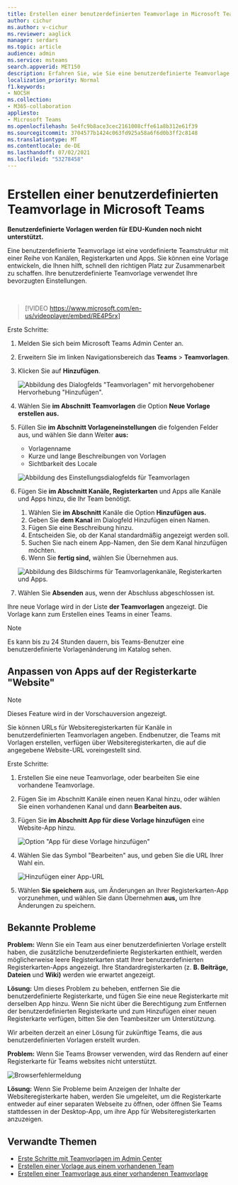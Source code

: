 ```yaml
---
title: Erstellen einer benutzerdefinierten Teamvorlage in Microsoft Teams
author: cichur
ms.author: v-cichur
ms.reviewer: aaglick
manager: serdars
ms.topic: article
audience: admin
ms.service: msteams
search.appverid: MET150
description: Erfahren Sie, wie Sie eine benutzerdefinierte Teamvorlage in einer Microsoft Teams.
localization_priority: Normal
f1.keywords:
- NOCSH
ms.collection:
- M365-collaboration
appliesto:
- Microsoft Teams
ms.openlocfilehash: 5e4fc9b8ace3cec2161008cffe61a8b312e61f39
ms.sourcegitcommit: 3704577b1424c063fd925a58a6f6d0b3ff2c8148
ms.translationtype: MT
ms.contentlocale: de-DE
ms.lasthandoff: 07/02/2021
ms.locfileid: "53278458"
---
```

# <a name="create-a-custom-team-template-in-microsoft-teams"></a>Erstellen einer benutzerdefinierten Teamvorlage in Microsoft Teams

**Benutzerdefinierte Vorlagen werden für EDU-Kunden noch nicht unterstützt.**

Eine benutzerdefinierte Teamvorlage ist eine vordefinierte Teamstruktur mit einer Reihe von Kanälen, Registerkarten und Apps. Sie können eine Vorlage entwickeln, die Ihnen hilft, schnell den richtigen Platz zur Zusammenarbeit zu schaffen. Ihre benutzerdefinierte Teamvorlage verwendet Ihre bevorzugten Einstellungen.  

<br>

> [!VIDEO https://www.microsoft.com/en-us/videoplayer/embed/RE4P5rx]


Erste Schritte:

1. Melden Sie sich beim Microsoft Teams Admin Center an.

2. Erweitern Sie im linken Navigationsbereich das **Teams**  >  **Teamvorlagen**.

3. Klicken Sie auf **Hinzufügen**.

    ![Abbildung des Dialogfelds "Teamvorlagen" mit hervorgehobener Hervorhebung "Hinzufügen".](media/team-templates-new.png)

4. Wählen Sie **im Abschnitt Teamvorlagen** die Option **Neue Vorlage erstellen aus.**

5. Füllen Sie **im Abschnitt Vorlageneinstellungen** die folgenden Felder aus, und wählen Sie dann Weiter **aus:**
    - Vorlagenname
    - Kurze und lange Beschreibungen von Vorlagen
    - Sichtbarkeit des Locale  

    ![Abbildung des Einstellungsdialogfelds für Teamvorlagen](media/template-add-a-name.png)

6. Fügen Sie **im Abschnitt Kanäle, Registerkarten** und Apps alle Kanäle und Apps hinzu, die Ihr Team benötigt.

    1. Wählen Sie **im Abschnitt** Kanäle die Option **Hinzufügen aus.**
    2. Geben Sie **dem Kanal** im Dialogfeld Hinzufügen einen Namen.
    3. Fügen Sie eine Beschreibung hinzu.
    4. Entscheiden Sie, ob der Kanal standardmäßig angezeigt werden soll.
    5. Suchen Sie nach einem App-Namen, den Sie dem Kanal hinzufügen möchten.
    6. Wenn Sie **fertig sind,** wählen Sie Übernehmen aus.

    ![Abbildung des Bildschirms für Teamvorlagenkanäle, Registerkarten und Apps.](media/template-channels-tabs-apps.png)

8. Wählen Sie **Absenden** aus, wenn der Abschluss abgeschlossen ist.

Ihre neue Vorlage wird in der Liste **der Teamvorlagen** angezeigt. Die Vorlage kann zum Erstellen eines Teams in einer Teams.

> [!Note]
> Es kann bis zu 24 Stunden dauern, bis Teams-Benutzer eine benutzerdefinierte Vorlagenänderung im Katalog sehen.

## <a name="customizing-website-tab-apps"></a>Anpassen von Apps auf der Registerkarte "Website"

> [!Note]
> Dieses Feature wird in der Vorschauversion angezeigt.

Sie können URLs für Websiteregisterkarten für Kanäle in benutzerdefinierten Teamvorlagen angeben. Endbenutzer, die Teams mit Vorlagen erstellen, verfügen über Websiteregisterkarten, die auf die angegebene Website-URL voreingestellt sind.

Erste Schritte:

1. Erstellen Sie eine neue Teamvorlage, oder bearbeiten Sie eine vorhandene Teamvorlage.

2. Fügen Sie im Abschnitt Kanäle einen neuen Kanal hinzu, oder wählen Sie einen vorhandenen Kanal und dann **Bearbeiten aus.**

3. Fügen Sie **im Abschnitt App für diese Vorlage hinzufügen** eine Website-App hinzu.

    ![Option "App für diese Vorlage hinzufügen"](media/add-an-app-template.png)

4. Wählen Sie das Symbol "Bearbeiten" aus, und geben Sie die URL Ihrer Wahl ein.

    ![Hinzufügen einer App-URL](media/add-url-app-template.png)

5. Wählen **Sie speichern** aus, um Änderungen an Ihrer Registerkarten-App vorzunehmen, und wählen Sie dann Übernehmen **aus,** um Ihre Änderungen zu speichern.

## <a name="known-issues"></a>Bekannte Probleme

**Problem:** Wenn Sie ein Team aus einer benutzerdefinierten Vorlage erstellt haben, die zusätzliche benutzerdefinierte Registerkarten enthielt, werden möglicherweise leere Registerkarten statt Ihrer benutzerdefinierten Registerkarten-Apps angezeigt. Ihre Standardregisterkarten (z. **B. Beiträge,** **Dateien** und **Wiki)** werden wie erwartet angezeigt.

**Lösung:** Um dieses Problem zu beheben, entfernen Sie die benutzerdefinierte Registerkarte, und fügen Sie eine neue Registerkarte mit derselben App hinzu. Wenn Sie nicht über die Berechtigung zum Entfernen der benutzerdefinierten Registerkarte und zum Hinzufügen einer neuen Registerkarte verfügen, bitten Sie den Teambesitzer um Unterstützung.

Wir arbeiten derzeit an einer Lösung für zukünftige Teams, die aus benutzerdefinierten Vorlagen erstellt wurden.

**Problem:** Wenn Sie Teams Browser verwenden, wird das Rendern auf einer Registerkarte für Teams websites nicht unterstützt.

![Browserfehlermeldung](media/browser-error-message.png)

**Lösung:** Wenn Sie Probleme beim Anzeigen der Inhalte der Websiteregisterkarte haben, werden Sie umgeleitet, um die Registerkarte entweder auf einer separaten Webseite zu öffnen, oder öffnen Sie Teams stattdessen in der Desktop-App, um ihre App für Websiteregisterkarten anzuzeigen.

## <a name="related-topics"></a>Verwandte Themen

- [Erste Schritte mit Teamvorlagen im Admin Center](get-started-with-teams-templates-in-the-admin-console.md)
- [Erstellen einer Vorlage aus einem vorhandenen Team](create-template-from-existing-team.md)
- [Erstellen einer Teamvorlage aus einer vorhandenen Teamvorlage](create-template-from-existing-template.md)
